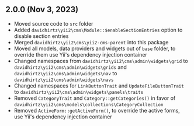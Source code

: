 ## 2.0.0 (Nov 3, 2023)

- Moved source code to `src` folder
- Added `davidhirtz\yii2\cms\Module::$enableSectionEntries` option to disable section entries
- Merged `davidhirtz\yii2\cms\yii2-cms-parent` into this package
- Moved all models, data providers and widgets out of `base` folder, to override them use Yii's dependency injection
  container
- Changed namespaces from `davidhirtz\yii2\cms\admin\widgets\grid` to `davidhirtz\yii2\cms\admin\widgets\grids`
  and `davidhirtz\yii2\cms\admin\widgets\nav` to `davidhirtz\yii2\cms\admin\widgets\navs`
- Changed namespaces for `LinkButtonTrait` and `UpdateFileButtonTrait`
  to `davidhirtz\yii2\cms\admin\widgets\panels\traits`
- Removed `CategoryTrait` and `Category::getCategories()` in favor of `davidhirtz\yii2\cms\models\collections\CategoryCollection`
- Removed `ActiveForm::getActiveForm()`, to override the active forms, use Yii's dependency injection
  container